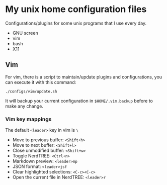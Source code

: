 # My unix home configuration files

Configurations/plugins for some unix programs that I use every day.

- GNU screen
- vim
- bash
- X11

## Vim 

For vim, there is a script to maintain/update plugins and configurations, you can execute it with this command:

```
./configs/vim/update.sh
``` 

It will backup your current configuration in `$HOME/.vim.backup` before to make any change.

### Vim key mappings

The default `<leader>` key in vim is `\`

- Move to previous buffer: `<Shift+h>`
- Move to next buffer: `<Shift+l>`
- Close unmodified buffer: `<Shift+w>`
- Toggle NerdTREE: `<Ctrl+n>`
- Markdown preview: `<leader>mp`
- JSON format: `<leader>jsf`
- Clear highlighted selections: `<C-c><C-c>`
- Open the current file in NerdTREE: `<leader>r`

